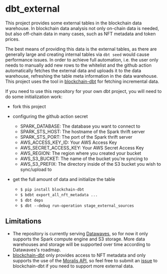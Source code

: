 # dbt_external

This project provides some external tables in the blockchain data warehouse. In blockchain data analysis not only on-chain data is needed, but also off-chain data in many cases, such as NFT metadata and token prices.

The best means of providing this data is the external tables, as there are generally large and creating internal tables via `dbt seed` would cause performance issues. In order to achieve full automation, i.e. the user only needs to manually add new rows to the whitelist and the github action automatically fetches the external data and uploads it to the data warehouse, refreshing the table meta information in the data warehouse. This project uses the tool in [blockchain-dbt](https://github.com/datawaves-xyz/blockchain-dbt) for fetching incremental data.

If you need to use this repository for your own dbt project, you will need to do some initialization work:

- fork this project

- configuring the github action secret

  - SPARK_DATABASE: The database you want to connect to
  - SPARK_STS_HOST: The hostname of the Spark thrift server
  - SPARK_STS_PORT: The port of the Spark thrift server
  - AWS_ACCESS_KEY_ID: Your AWS Access Key
  - AWS_SECRET_ACCESS_KEY: Your AWS Secret Access Key
  - AWS_REGION: The region where you created your bucket
  - AWS_S3_BUCKET: The name of the bucket you're syncing to
  - AWS_S3_PREFIX: The directory inside of the S3 bucket you wish to sync/upload to

- get the full amount of data and initialize the table
  - `$ pip install blockchain-dbt`
  - `$ bdbt export_all_nft_metadata ...`
  - `$ dbt deps`
  - `$ dbt --debug run-operation stage_external_sources`

## Limitations

- The repository is currently serving [Datawaves](https://github.com/datawaves-xyz), so for now it only supports the Spark compute engine and S3 storage. More data warehouses and storage will be supported over time according to Datawaves's roadmap.
- [blockchain-dbt](https://github.com/datawaves-xyz/blockchain-dbt) only provides access to NFT metadata and only supports the use of the [Moralis API](https://moralis.io/), so feel free to submit an [issue](https://github.com/datawaves-xyz/blockchain-dbt/issues) to blockchain-dbt if you need to support more external data.
